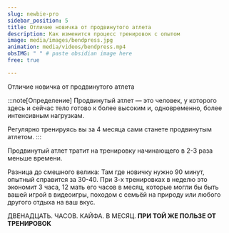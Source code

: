 ```yaml
---
slug: newbie-pro
sidebar_position: 5
title: Отличие новичка от продвинутого атлета
description: Как изменится процесс тренировок с опытом
image: media/images/bendpress.jpg
animation: media/videos/bendpress.mp4
obsIMG: " " # paste obsidian image here
free: true

---
```


Отличие новичка от продвинутого атлета

:::note[Определение] 
Продвинутый атлет — это человек, у которого здесь и сейчас тело готово к более высоким и, одновременно, более интенсивным нагрузкам. 

Регулярно тренируясь вы за 4 месяца сами станете продвинутым атлетом. 
:::


Продвинутый атлет тратит на тренировку начинающего в 2-3 раза меньше времени.

Разница до смешного велика: Там где новичку нужно 90 минут, опытный справится за 30-40.
При 3-х тренировках в неделю это экономит 3 часа, 12 мать его часов в месяц, которые могли бы быть вашей игрой в видеоигры, походом с семьёй на природу или любого другого отдыха на ваш вкус. 

ДВЕНАДЦАТЬ. ЧАСОВ. КАЙФА. В МЕСЯЦ. **ПРИ ТОЙ ЖЕ ПОЛЬЗЕ ОТ ТРЕНИРОВОК**

